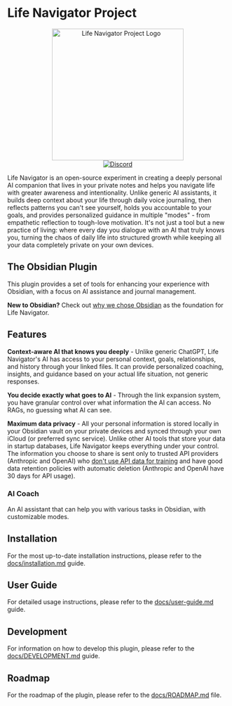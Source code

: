 # Life Navigator Project

<div align="center">
  <img src="https://github.com/user-attachments/assets/430e7b0d-4d7c-4e41-8738-00ff9eb361a2" width="300" alt="Life Navigator Project Logo">
</div>

<div align="center">
  <a href="https://discord.gg/VrxZdr3JWH">
    <img src="https://img.shields.io/badge/Discord-Server-5865F2.svg?logo=discord&label=Life%20Navigator&style=flat" alt="Discord">
  </a>
</div>

Life Navigator is an open-source experiment in creating a deeply personal AI companion that lives in your private notes and helps you navigate life with greater awareness and intentionality. Unlike generic AI assistants, it builds deep context about your life through daily voice journaling, then reflects patterns you can't see yourself, holds you accountable to your goals, and provides personalized guidance in multiple "modes" - from empathetic reflection to tough-love motivation. It's not just a tool but a new practice of living: where every day you dialogue with an AI that truly knows you, turning the chaos of daily life into structured growth while keeping all your data completely private on your own devices.

## The Obsidian Plugin

This plugin provides a set of tools for enhancing your experience with Obsidian, with a focus on AI assistance and journal management.

**New to Obsidian?** Check out [why we chose Obsidian](docs/why-obsidian.md) as the foundation for Life Navigator.

## Features


**Context-aware AI that knows you deeply** - Unlike generic ChatGPT, Life Navigator's AI has access to your personal context, goals, relationships, and history through your linked files. It can provide personalized coaching, insights, and guidance based on your actual life situation, not generic responses.

**You decide exactly what goes to AI** - Through the link expansion system, you have granular control over what information the AI can access. No RAGs, no guessing what AI can see.

**Maximum data privacy** - All your personal information is stored locally in your Obsidian vault on your private devices and synced through your own iCloud (or preferred sync service). Unlike other AI tools that store your data in startup databases, Life Navigator keeps everything under your control. The information you choose to share is sent only to trusted API providers (Anthropic and OpenAI) who [don't use API data for training](https://community.openai.com/t/data-privacy-with-openai-api/929399) and have good data retention policies with automatic deletion (Anthropic and OpenAI have 30 days for API usage).

### AI Coach

An AI assistant that can help you with various tasks in Obsidian, with customizable modes.

## Installation

For the most up-to-date installation instructions, please refer to the [docs/installation.md](docs/installation.md) guide.

## User Guide

For detailed usage instructions, please refer to the [docs/user-guide.md](docs/user-guide.md) guide.

## Development

For information on how to develop this plugin, please refer to the [docs/DEVELOPMENT.md](docs/DEVELOPMENT.md) guide.

## Roadmap

For the roadmap of the plugin, please refer to the [docs/ROADMAP.md](docs/ROADMAP.md) file.


